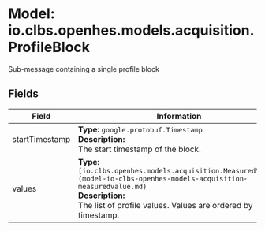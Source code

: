 # Model: io.clbs.openhes.models.acquisition.ProfileBlock

Sub-message containing a single profile block

## Fields

| Field | Information |
| --- | --- |
| startTimestamp | <b>Type:</b> `google.protobuf.Timestamp`<br><b>Description:</b><br>The start timestamp of the block. |
| values | <b>Type:</b> `[io.clbs.openhes.models.acquisition.MeasuredValue](model-io-clbs-openhes-models-acquisition-measuredvalue.md)`<br><b>Description:</b><br>The list of profile values. Values are ordered by timestamp. |

